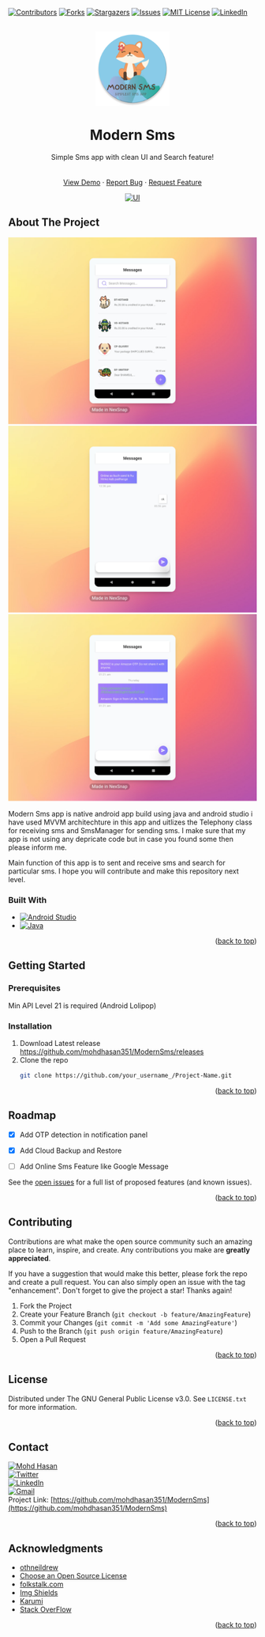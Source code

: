 <!-- Improved compatibility of back to top link: See: https://github.com/othneildrew/Best-README-Template/pull/73 -->
<a name="readme-top"></a>
<!--
*** Thanks for checking out the Best-README-Template. If you have a suggestion
*** that would make this better, please fork the repo and create a pull request
*** or simply open an issue with the tag "enhancement".
*** Don't forget to give the project a star!
*** Thanks again! Now go create something AMAZING! :D
-->



<!-- PROJECT SHIELDS -->
<!--
*** I'm using markdown "reference style" links for readability.
*** Reference links are enclosed in brackets [ ] instead of parentheses ( ).
*** See the bottom of this document for the declaration of the reference variables
*** for contributors-url, forks-url, etc. This is an optional, concise syntax you may use.
*** https://www.markdownguide.org/basic-syntax/#reference-style-links
-->
[![Contributors][contributors-shield]][contributors-url]
[![Forks][forks-shield]][forks-url]
[![Stargazers][stars-shield]][stars-url]
[![Issues][issues-shield]][issues-url]
[![MIT License][license-shield]][license-url]
[![LinkedIn][linkedin-shield]][linkedin-url]


<!-- PROJECT LOGO -->
<br />
<div align="center">
  <a href="https://github.com/othneildrew/Best-README-Template">
    <img src="https://github.com/mohdhasan351/ModernSms/blob/master/app/src/debug/res/mipmap-xxxhdpi/ic_launcher_round.png" alt="Logo" width="150" height="150">
  </a>
  <h1 align="center"> <b>Modern Sms</b></h1>

  <p align="center">
    Simple Sms app with clean UI and Search feature!
    <br />
    <br />
    <br />
    <a href="https://github.com/mohdhasan351/ModernSms">View Demo</a>
    ·
    <a href="https://github.com/mohdhasan351/ModernSms/issues">Report Bug</a>
    ·
    <a href="https://github.com/mohdhasan351/ModernSms/issues">Request Feature</a>
  </p>
</div>



<div align="center">
  <a href="https://github.com/othneildrew/Best-README-Template">
    <img src="https://github.com/mohdhasan351/ModernSms/blob/0a51074f7191ee1dfca5b6aa35344881341546b0/MainUI.gif"alt="UI" width="367" height="750">
  </a>
  </div>




<!-- ABOUT THE PROJECT -->
## About The Project
[![Product Name Screen Shot][MainUI]](https://example.com)
[![Product Name Screen Shot][ViewUITwo]](https://example.com)
[![Product Name Screen Shot][ViewUI]](https://example.com)

Modern Sms app is native android app build using java and android studio i have used MVVM architechture in this app and uitlizes the Telephony class for receiving sms and SmsManager for sending sms. I make sure that my app is not using any depricate code but in case you found some then please inform me.

Main function of this app is to sent and receive sms and search for particular sms. I hope you will contribute and make this repository next level.




### Built With


* [![Android Studio][Android]][Android-url]
* [![Java][Java.com]][Java-url]

<p align="right">(<a href="#readme-top">back to top</a>)</p>



<!-- GETTING STARTED -->
## Getting Started


### Prerequisites

Min API Level 21 is required (Android Lolipop)

### Installation

1. Download Latest release https://github.com/mohdhasan351/ModernSms/releases
2. Clone the repo
   ```sh
   git clone https://github.com/your_username_/Project-Name.git
   ```

<p align="right">(<a href="#readme-top">back to top</a>)</p>





<!-- ROADMAP -->
## Roadmap

- [x] Add OTP detection in notification panel
- [x] Add Cloud Backup and Restore
- [ ] Add Online Sms Feature like Google Message


See the [open issues](https://github.com/mohdhasan351/ModernSms/issues) for a full list of proposed features (and known issues).

<p align="right">(<a href="#readme-top">back to top</a>)</p>



<!-- CONTRIBUTING -->
## Contributing

Contributions are what make the open source community such an amazing place to learn, inspire, and create. Any contributions you make are **greatly appreciated**.

If you have a suggestion that would make this better, please fork the repo and create a pull request. You can also simply open an issue with the tag "enhancement".
Don't forget to give the project a star! Thanks again!

1. Fork the Project
2. Create your Feature Branch (`git checkout -b feature/AmazingFeature`)
3. Commit your Changes (`git commit -m 'Add some AmazingFeature'`)
4. Push to the Branch (`git push origin feature/AmazingFeature`)
5. Open a Pull Request

<p align="right">(<a href="#readme-top">back to top</a>)</p>



<!-- LICENSE -->
## License

Distributed under The GNU General Public License v3.0. See `LICENSE.txt` for more information.

<p align="right">(<a href="#readme-top">back to top</a>)</p>



<!-- CONTACT -->
## Contact

[![Mohd Hasan][Telegram]][Telegram-url]
<br>
[![Twitter][Twitter]][Twitter-url]
<br>
[![LinkedIn][linkedin-shield]][linkedin-url]
<br>
[![Gmail][Gmail]][Gmail-url]
<br>
Project Link: [https://github.com/mohdhasan351/ModernSms](https://github.com/mohdhasan351/ModernSms)

<p align="right">(<a href="#readme-top">back to top</a>)</p>



<!-- ACKNOWLEDGMENTS -->
## Acknowledgments

* [othneildrew](https://github.com/othneildrew/Best-README-Template)
* [Choose an Open Source License](https://choosealicense.com)
* [folkstalk.com](https://www.folkstalk.com/tech/how-to-check-if-the-date-belongs-to-current-week-or-not-code-examples/)
* [Img Shields](https://shields.io)
* [Karumi](https://github.com/Karumi/Dexter/)
* [Stack OverFlow](https://stackoverflow.com/questions/57175226/how-to-disable-night-mode-in-my-application-even-if-night-mode-is-enable-in-andr)

<p align="right">(<a href="#readme-top">back to top</a>)</p>



<!-- MARKDOWN LINKS & IMAGES -->
<!-- https://www.markdownguide.org/basic-syntax/#reference-style-links -->
[contributors-shield]: https://img.shields.io/github/contributors/mohdhasan351/ModernSms.svg?style=for-the-badge
[contributors-url]: https://github.com/mohdhasan351/ModernSms/graphs/contributors
[forks-shield]: https://img.shields.io/github/forks/mohdhasan351/ModernSms.svg?style=for-the-badge
[forks-url]: https://github.com/mohdhasan351/ModernSms/network/members
[stars-shield]: https://img.shields.io/github/stars/mohdhasan351/ModernSms.svg?style=for-the-badge
[stars-url]: https://github.com/mohdhasan351/ModernSms/stargazers
[issues-shield]: https://img.shields.io/github/issues/mohdhasan351/ModernSms.svg?style=for-the-badge
[issues-url]: https://github.com/mohdhasan351/ModernSms/issues
[license-shield]: https://img.shields.io/github/license/mohdhasan351/ModernSms?style=for-the-badge
[license-url]: https://github.com/mohdhasan351/ModernSms/blob/master/LICENSE
[linkedin-shield]: https://img.shields.io/badge/-LinkedIn-black.svg?style=for-the-badge&logo=linkedin&colorB=555
[linkedin-url]: https://www.linkedin.com/in/mohdhasan351/
[MainUI]: https://github.com/mohdhasan351/ModernSms/blob/d1ff47c333f9985f22b3f0dbb9ed339416435c5b/mainUi.png
[ViewUI]: https://github.com/mohdhasan351/ModernSms/blob/d1ff47c333f9985f22b3f0dbb9ed339416435c5b/ViewUi.png
[ViewUITwo]: https://github.com/mohdhasan351/ModernSms/blob/d1ff47c333f9985f22b3f0dbb9ed339416435c5b/ViewUiTwo.png
[Android]: https://img.shields.io/badge/Android%20Studio-3DDC84.svg?style=for-the-badge&logo=android-studio&logoColor=white
[Android-url]: https://developer.android.com
[Java.com]: https://img.shields.io/badge/java-%23ED8B00.svg?style=for-the-badge&logo=java&logoColor=white
[Java-url]: https://www.java.com/
[Twitter]:https://img.shields.io/badge/Twitter-%231DA1F2.svg?style=for-the-badge&logo=Twitter&logoColor=white
[Twitter-url]:https://twitter.com/h1asan
[Telegram]:https://img.shields.io/badge/Telegram-2CA5E0?style=for-the-badge&logo=telegram&logoColor=white
[Telegram-url]:https://t.me/mohdhasan351
[Gmail]:https://img.shields.io/badge/Gmail-D14836?style=for-the-badge&logo=gmail&logoColor=white
[Gmail-url]:mohdhasan351@gmail.com
